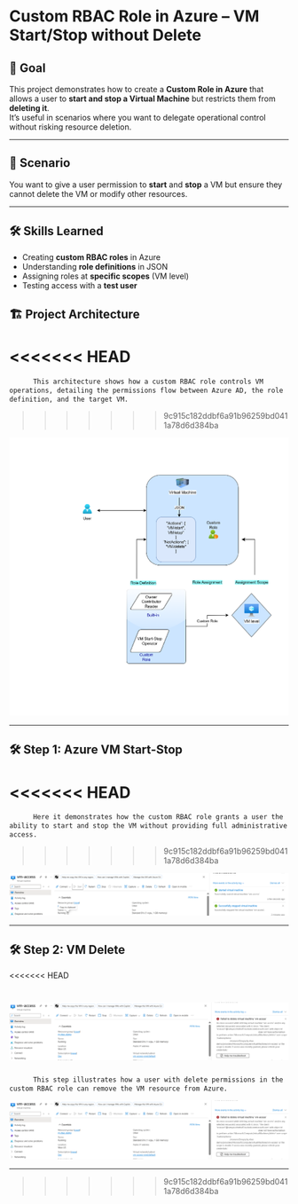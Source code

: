 # Custom RBAC Role in Azure – VM Start/Stop without Delete

## 📌 Goal
This project demonstrates how to create a **Custom Role in Azure** that allows a user to **start and stop a Virtual Machine** but restricts them from **deleting it**.  
It’s useful in scenarios where you want to delegate operational control without risking resource deletion.

---

## 🎯 Scenario
You want to give a user permission to **start** and **stop** a VM but ensure they cannot delete the VM or modify other resources.

---

## 🛠 Skills Learned
- Creating **custom RBAC roles** in Azure
- Understanding **role definitions** in JSON
- Assigning roles at **specific scopes** (VM level)
- Testing access with a **test user**

## 🏗️ Project Architecture
<<<<<<< HEAD
=======
          This architecture shows how a custom RBAC role controls VM operations, detailing the permissions flow between Azure AD, the role definition, and the target VM.
>>>>>>> 9c915c182ddbf6a91b96259bd0411a78d6d384ba

![Architecture Diagram](https://github.com/Ramya-S-M/Azure-Projects/blob/a60f2c5a77797e7e1aa476622b41eb737f7cfacd/Custom-RBAC-role/images/Architecture.png)

---

## 🛠️ Step 1: Azure VM Start-Stop
<<<<<<< HEAD
=======
          Here it demonstrates how the custom RBAC role grants a user the ability to start and stop the VM without providing full administrative access.
>>>>>>> 9c915c182ddbf6a91b96259bd0411a78d6d384ba

![Step 1 - VM Start-Stop](https://github.com/Ramya-S-M/Azure-Projects/blob/26cf66e246837882df930d6393b710078475382b/Custom-RBAC-role/images/Start-Stop-VM.png)

---

## 🛠️ Step 2: VM Delete
<<<<<<< HEAD

![Step 2 - VM Delete](https://github.com/Ramya-S-M/Azure-Projects/blob/26cf66e246837882df930d6393b710078475382b/Custom-RBAC-role/images/Delete-VM.png)
=======
          This step illustrates how a user with delete permissions in the custom RBAC role can remove the VM resource from Azure.

![Step 2 - VM Delete](https://github.com/Ramya-S-M/Azure-Projects/blob/26cf66e246837882df930d6393b710078475382b/Custom-RBAC-role/images/Delete-VM.png)

---
>>>>>>> 9c915c182ddbf6a91b96259bd0411a78d6d384ba
